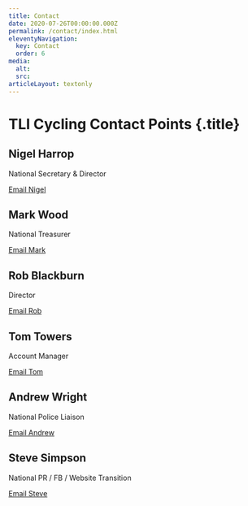 ```yaml
---
title: Contact
date: 2020-07-26T00:00:00.000Z
permalink: /contact/index.html
eleventyNavigation:
  key: Contact
  order: 6
media:
  alt:
  src:
articleLayout: textonly
---
```

# TLI Cycling Contact Points {.title}

<div class="tile-grid">

  <div class="tile">
    <h2 class="subtitle">Nigel Harrop</h2>
    <p>National Secretary & Director</p>
    <a href="mailto:nigeljharrop@tlicycling.org.uk">Email Nigel</a>
  </div>

  <div class="tile">
    <h2 class="subtitle">Mark Wood</h2>
    <p>National Treasurer</p>
    <a href="mailto:markwood@tlicycling.org.uk">Email Mark</a>
  </div>

  <div class="tile">
    <h2 class="subtitle">Rob Blackburn</h2>
    <p>Director</p>
    <a href="mailto:robertblackburn@tlicycling.org.uk">Email Rob</a>
  </div>

  <div class="tile">
    <h2 class="subtitle">Tom Towers</h2>
    <p>Account Manager</p>
    <a href="mailto:tomtowers@tlicycling.org.uk">Email Tom</a>
  </div>

  <div class="tile">
    <h2 class="subtitle">Andrew Wright</h2>
    <p>National Police Liaison</p>
    <a href="mailto:andrewwright@tlicycling.org.uk">Email Andrew</a>
  </div>

  <div class="tile">
    <h2 class="subtitle">Steve Simpson</h2>
    <p>National PR / FB / Website Transition</p>
    <a href="mailto:stevesimpson@tlicycling.org.uk">Email Steve</a>
  </div>

</div>
